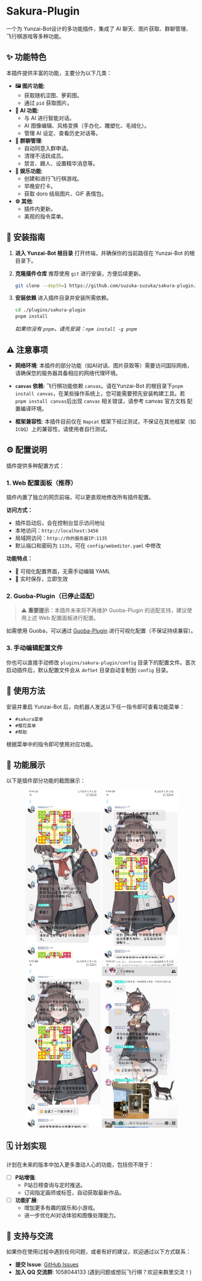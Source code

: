 # Sakura-Plugin

一个为 Yunzai-Bot设计的多功能插件，集成了 AI 聊天、图片获取、群聊管理、飞行棋游戏等多种功能。

## ✨ 功能特色

本插件提供丰富的功能，主要分为以下几类：

-   **🖼️ 图片功能**:
    -   获取随机涩图、萝莉图。
    -   通过 `pid` 获取图片。
-   **🤖 AI 功能**:
    -   与 AI 进行智能对话。
    -   AI 图像编辑、风格变换（手办化、雕塑化、毛绒化）。
    -   管理 AI 设定、查看历史对话等。
-   **🔧 群聊管理**:
    -   自动同意入群申请。
    -   清理不活跃成员。
    -   禁言、踢人、设置精华消息等。
-   **🎲 娱乐功能**:
    -   创建和进行飞行棋游戏。
    -   早晚安打卡。
    -   获取 doro 结局图片、GIF 表情包。
-   **⚙️ 其他**:
    -   插件内更新。
    -   美观的指令菜单。

## 🚀 安装指南

1.  **进入 Yunzai-Bot 根目录**
    打开终端，并确保你的当前路径在 Yunzai-Bot 的根目录下。

2.  **克隆插件仓库**
    推荐使用 `git` 进行安装，方便后续更新。
    ```bash
    git clone --depth=1 https://github.com/suzuka-suzuka/sakura-plugin.git ./plugins/sakura-plugin/
    ```

3.  **安装依赖**
    进入插件目录并安装所需依赖。
    ```bash
    cd ./plugins/sakura-plugin
    pnpm install
    ```
    *如果你没有 `pnpm`，请先安装：`npm install -g pnpm`*

## ⚠️ 注意事项

-   **网络环境**: 本插件的部分功能（如AI对话、图片获取等）需要访问国际网络，请确保您的服务器具备相应的网络代理环境。
-   **`canvas` 依赖**: 飞行棋功能依赖 `canvas`。请在Yunzai-Bot 的根目录下`pnpm install canvas`，在某些操作系统上，您可能需要预先安装构建工具。若 `pnpm install canvas`后出现 `canvas` 相关错误，请参考 canvas 官方文档 配置编译环境。

-   **框架兼容性**: 本插件目前仅在 `Napcat` 框架下经过测试，不保证在其他框架（如 `ICQQ`）上的兼容性，请使用者自行测试。
## ⚙️ 配置说明

插件提供多种配置方式：

### 1. Web 配置面板（推荐）

插件内置了独立的网页前端，可以更直观地修改所有插件配置。

**访问方式：**
- 插件启动后，会在控制台显示访问地址
- 本地访问：`http://localhost:3456`
- 局域网访问：`http://你的服务器IP:1135`
- 默认端口和密码为 `1135`，可在 `config/webeditor.yaml` 中修改

**功能特点：**
- 🎨 可视化配置界面，无需手动编辑 YAML
- 💾 实时保存，立即生效

### 2. Guoba-Plugin（已停止适配）

> ⚠️ **重要提示**：本插件未来将不再维护 Guoba-Plugin 的适配支持，建议使用上述 Web 配置面板进行配置。

如需使用 Guoba，可以通过 [Guoba-Plugin](https://github.com/guoba-yunzai/guoba-plugin) 进行可视化配置（不保证持续兼容）。

### 3. 手动编辑配置文件

你也可以直接手动修改 `plugins/sakura-plugin/config` 目录下的配置文件。首次启动插件后，默认配置文件会从 `defSet` 目录自动复制到 `config` 目录。

## 📝 使用方法

安装并重启 Yunzai-Bot 后，向机器人发送以下任一指令即可查看功能菜单：

-   `#sakura菜单`
-   `#樱花菜单`
-   `#帮助`

根据菜单中的指令即可使用对应功能。

## 🎨 功能展示

以下是插件部分功能的截图展示：

<p align="center">
  <a href="./readmeresource/1.jpg"><img src="./readmeresource/1.jpg" width="200" /></a>
  <a href="./readmeresource/2.jpg"><img src="./readmeresource/2.jpg" width="200" /></a>
  <a href="./readmeresource/3.jpg"><img src="./readmeresource/3.jpg" width="200" /></a>
  <a href="./readmeresource/4.jpg"><img src="./readmeresource/4.jpg" width="200" /></a>
</p>

## 🗓️ 计划实现

计划在未来的版本中加入更多激动人心的功能，包括但不限于：

-   ☐ **P站增强**:
    -   P站日榜查询与定时推送。
    -   订阅指定画师或标签，自动获取最新作品。
-   ☐ **功能扩展**:
    -   增加更多有趣的娱乐和小游戏。
    -   进一步优化AI对话体验和图像处理能力。

## 💬 支持与交流

如果你在使用过程中遇到任何问题，或者有好的建议，欢迎通过以下方式联系：

-   **提交 Issue**: [GitHub Issues](https://github.com/suzuka-suzuka/sakura-plugin/issues)
-   **加入 QQ 交流群**: 1058044133 (遇到问题或想玩飞行棋？欢迎来群里交流！)